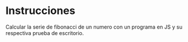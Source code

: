 # Instrucciones

Calcular la serie de fibonacci de un numero con un programa en JS y su
respectiva prueba de escritorio.